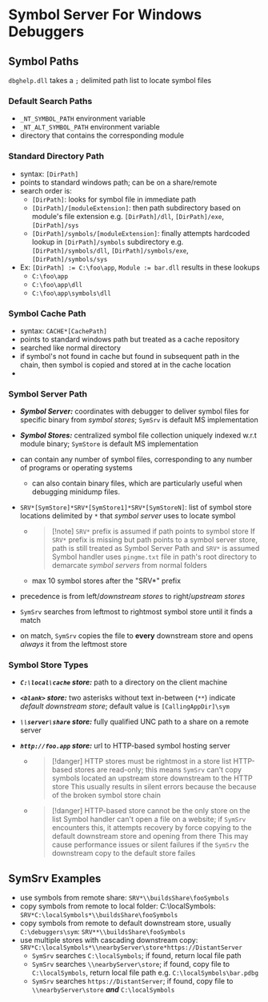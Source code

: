 # Symbol Server For Windows Debuggers

## Symbol Paths

`dbghelp.dll` takes a `;` delimited path list to locate symbol files

### Default Search Paths

- `_NT_SYMBOL_PATH` environment variable
- `_NT_ALT_SYMBOL_PATH` environment variable
- directory that contains the corresponding module

### Standard Directory Path

- syntax: `[DirPath]`
- points to standard windows path; can be on a share/remote
- search order is:
  - `[DirPath]`: looks for symbol file in immediate path
  - `[DirPath]/[moduleExtension]`: then path subdirectory based on module's file extension e.g. `[DirPath]/dll`, `[DirPath]/exe`, `[DirPath]/sys`
  - `[DirPath]/symbols/[moduleExtension]`: finally attempts hardcoded lookup in `[DirPath]/symbols` subdirectory e.g. `[DirPath]/symbols/dll`, `[DirPath]/symbols/exe`, `[DirPath]/symbols/sys`
- Ex: `[DirPath] := C:\foo\app`, `Module := bar.dll` results in these lookups
  - `C:\foo\app`
  - `C:\foo\app\dll`
  - `C:\foo\app\symbols\dll`

### Symbol Cache Path

- syntax: `CACHE*[CachePath]`
- points to standard windows path but treated as a cache repository
- searched like normal directory
- if symbol's not found in cache but found in subsequent path in the chain, then symbol is copied and stored at in the cache location
- 

### Symbol Server Path

- _**Symbol Server:**_ coordinates with debugger to deliver symbol files for specific binary from _symbol stores_; `SymSrv` is default MS implementation

- _**Symbol Stores:**_ centralized symbol file collection uniquely indexed w.r.t module binary; `SymStore`  is default MS implementation

- can contain any number of symbol files, corresponding to any number of programs or operating systems
  
  - can also contain binary files, which are particularly useful when debugging minidump files.
- `SRV*[SymStore]*SRV*[SymStore1]*SRV*[SymStoreN]`: list of symbol store locations delimited by `*` that _symbol server_ uses to locate symbol
  
  - 
     > 
     > \[!note\] `SRV*` prefix is assumed if path points to symbol store
     > If `SRV*` prefix is missing but path points to a symbol server store, path is still treated as Symbol Server Path and `SRV*` is assumed
     > Symbol handler uses `pingme.txt` file in path's root directory to demarcate _symbol servers_ from normal folders
  
  - max 10 symbol stores after the "SRV\*" prefix
- precedence is from left/_downstream stores_ to right/_upstream stores_

- `SymSrv` searches from leftmost to rightmost symbol store until it finds a match

- on match, `SymSrv` copies the file to **every** downstream store and opens _always_ it from the leftmost store

### Symbol Store Types

- _**`C:\local\cache` store:**_ path to a directory on the client machine

- _**`<blank>` store:**_ two asterisks without text in-between (`**`) indicate _default downstream store_; default value is `[CallingAppDir]\sym`

- _**`\\server\share` store:**_ fully qualified UNC path to a share on a remote server

- _**`http://foo.app` store:**_ url to HTTP-based symbol hosting server
  
  - 
     > 
     > \[!danger\] HTTP stores must be rightmost in a store list
     > HTTP-based stores are read-only; this means `SymSrv` can't copy symbols located an upstream store downstream to the HTTP store
     > This usually results in silent errors because the because of the broken symbol store chain
  
  - 
     > 
     > \[!danger\] HTTP-based store cannot be the only store on the list
     > Symbol handler can't open a file on a website; if `SymSrv` encounters this, it attempts recovery by force copying to the default downstream store and opening from there
     > This may cause performance issues or silent failures if the `SymSrv` the downstream copy to the default store failes

## SymSrv Examples

- use symbols from remote share:                                                       `SRV*\\buildsShare\fooSymbols`
- copy symbols from remote to local folder: C:\localSymbols:                           `SRV*C:\localSymbols*\\buildsShare\fooSymbols`
- copy symbols from remote to default downstream store, usually `C:\debuggers\sym`:    `SRV**\\buildsShare\fooSymbols`
- use multiple stores with cascading downstream copy: `SRV*C:\localSymbols*\\nearbyServer\store*https://DistantServer`
  - `SymSrv` searches `C:\localSymbols`;       if found, return local file path
  - `SymSrv` searches `\\nearbyServer\store`;  if found, copy file to `C:\localSymbols`, return local file path e.g. `C:\localSymbols\bar.pdbg`
  - `SymSrv` searches `https://DistantServer`; if found, copy file to `\\nearbyServer\store` **_and_** `C:\localSymbols`
